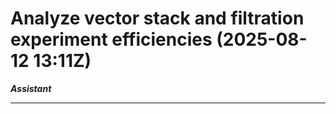 <!-- Generated by SpecStory -->

# Analyze vector stack and filtration experiment efficiencies (2025-08-12 13:11Z)

_**Assistant**_



---

